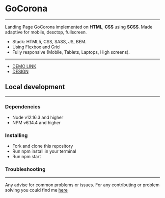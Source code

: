 
# GoCorona

---

Landing Page GoCorona implemented on **HTML**, **CSS** using **SCSS**. Made adaptive for mobile, desctop, fullscreen. 

- Stack: HTML5, CSS, SASS, JS, BEM.<br>
- Using Flexbox and Grid<br>
- Fully responsive (Mobile, Tablets, Laptops, High screens).

---

- [DEMO LINK](https://Bogdansgit.github.io/LandingPage-GoCorona/)
- [DESIGN](https://www.figma.com/file/EhOVwqgt95KnJoJiAdxZ7n/Gocorna-Website-(Community)?node-id=1%3A7)


## Local development

---

### Dependencies

- Node v12.16.3 and higher
- NPM v6.14.4 and higher

### Installing

- Fork and clone this repository
- Run npm install in your terminal
- Run npm start

### Troubleshooting

---

Any advise for common problems or issues. For any contributing or problem solving you could find me [here](https://t.me/BogdanYaremchuk)
